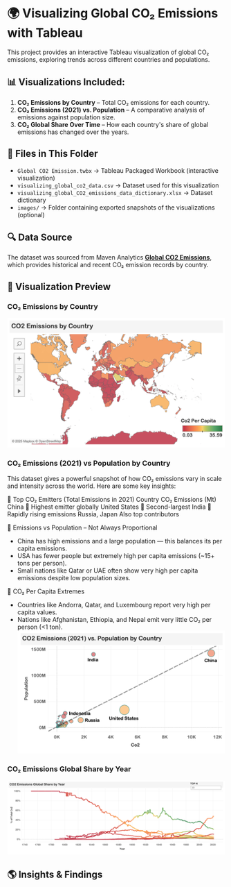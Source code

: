# 🌍 Visualizing Global CO₂ Emissions with Tableau

This project provides an interactive Tableau visualization of global CO₂ emissions, exploring trends across different countries and populations.  

## 📊 Visualizations Included:

1. **CO₂ Emissions by Country** – Total CO₂ emissions for each country.
2. **CO₂ Emissions (2021) vs. Population** – A comparative analysis of emissions against population size.
3. **CO₂ Global Share Over Time** – How each country's share of global emissions has changed over the years.

## 📂 Files in This Folder
- `Global CO2 Emission.twbx` → Tableau Packaged Workbook (interactive visualization)
- `visualizing_global_co2_data.csv` → Dataset used for this visualization
- `visualizing_global_CO2_emissions_data_dictionary.xlsx` → Dataset dictionary
- `images/` → Folder containing exported snapshots of the visualizations (optional)

## 🔍 Data Source
The dataset was sourced from Maven Analytics **[Global CO2 Emissions](https://maven-datasets.s3.amazonaws.com/Global+CO2+Emissions/CO2+Emissions.zip)**, which provides historical and recent CO₂ emission records by country. 

## 📸 Visualization Preview

### CO₂ Emissions by Country
![CO₂ Emissions by Country](./images/CO2_Emissions_by_country.png)

### CO₂ Emissions (2021) vs Population by Country

This dataset gives a powerful snapshot of how CO₂ emissions vary in scale and intensity across the world. Here are some key insights:

🔹 Top CO₂ Emitters (Total Emissions in 2021)
Country	CO₂ Emissions (Mt)
China	           🥇 Highest emitter globally
United States	   🥈 Second-largest
India	           🥉 Rapidly rising emissions
Russia, Japan	      Also top contributors

🔹 Emissions vs Population – Not Always Proportional
   - China has high emissions and a large population — this balances its per capita emissions.
   - USA has fewer people but extremely high per capita emissions (~15+ tons per person).
   - Small nations like Qatar or UAE often show very high per capita emissions despite low population sizes.
     
🔹 CO₂ Per Capita Extremes
   - Countries like Andorra, Qatar, and Luxembourg report very high per capita values.
   - Nations like Afghanistan, Ethiopia, and Nepal emit very little CO₂ per person (<1 ton).
![CO₂ vs Population](./images/CO2_Emissions_(2021)_vs_Population_by_Country.png)

### CO₂ Emissions Global Share by Year
![CO₂ Global Share](./images/CO2_Emissions_Global_Share_by_Year.png)


## 🌎 Insights & Findings
